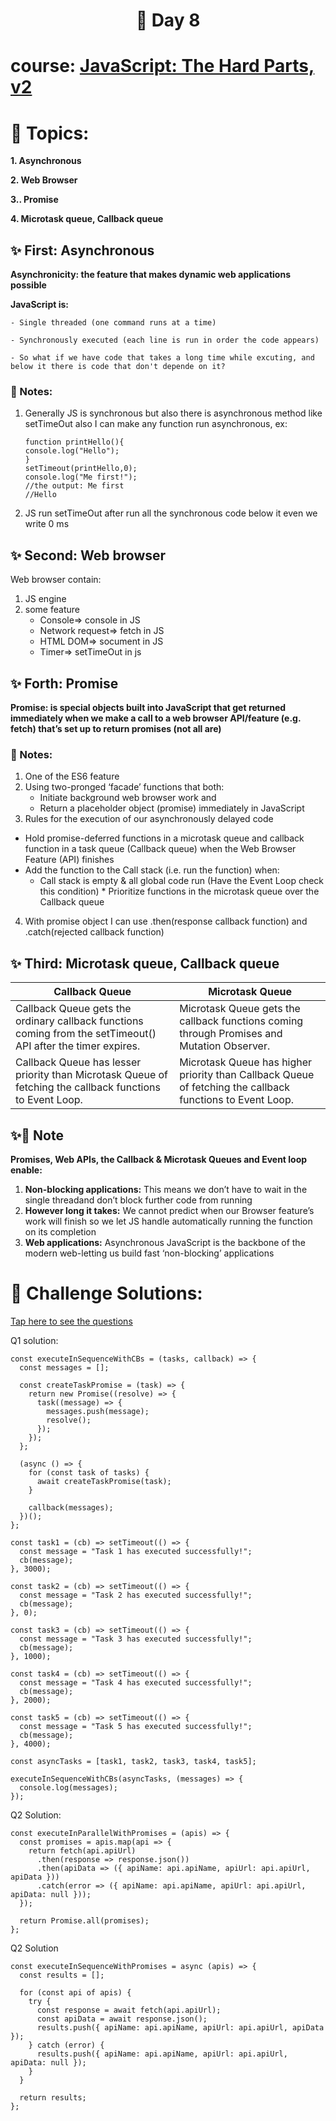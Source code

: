  <h1 align="center">🚀 Day 8 </h1>

 # course: [JavaScript: The Hard Parts, v2](https://frontendmasters.com/courses/javascript-hard-parts-v2/)

  # 🔎 Topics:
**1. Asynchronous**

**2. Web Browser**

**3.. Promise**

**4.  Microtask queue, Callback queue**

## ✨️ First: Asynchronous
**Asynchronicity: the feature that makes dynamic web applications possible**

**JavaScript is:**
  
    - Single threaded (one command runs at a time)
    
    - Synchronously executed (each line is run in order the code appears)

    - So what if we have code that takes a long time while excuting, and below it there is code that don't depende on it?

### 📝 Notes:
1. Generally JS is synchronous but also there is asynchronous method like setTimeOut also I can make any function run asynchronous, ex:
     ```
     function printHello(){
     console.log("Hello");
    }
    setTimeout(printHello,0);
    console.log("Me first!");
    //the output: Me first
    //Hello
     ```
2. JS run setTimeOut after run all the synchronous code below it even we write 0 ms

## ✨️ Second: Web browser
Web browser contain:
  1. JS engine
  2. some feature
     * Console=> console in JS
     * Network request=> fetch in JS
     * HTML DOM=> socument in JS
     * Timer=> setTimeOut in js 

## ✨️ Forth: Promise
**Promise: is special objects built into JavaScript that get returned immediately when we make a call to a web browser API/feature (e.g. fetch) that’s set up to return promises (not all are)**
### 📝 Notes:
1. One of the ES6 feature
2. Using two-pronged ‘facade’ functions that both:
    - Initiate background web browser work and
    - Return a placeholder object (promise) immediately in JavaScript
3.  Rules for the execution of our asynchronously delayed code
   * Hold promise-deferred functions in a microtask queue and callback function in a task queue (Callback queue) when the Web Browser Feature (API) finishes
   * Add the function to the Call stack (i.e. run the function) when:
        - Call stack is empty & all global code run (Have the Event Loop check this condition)
    * Prioritize functions in the microtask queue over the Callback queue
4. With promise object I can use .then(response callback function) and .catch(rejected callback function)

## ✨️ Third: Microtask queue, Callback queue
| Callback Queue | Microtask Queue |
| ----------- | ----------- |
| Callback Queue gets the ordinary callback functions coming from the setTimeout() API after the timer expires. | Microtask Queue gets the callback functions coming through Promises and Mutation Observer. |
| Callback Queue has lesser priority than Microtask Queue of fetching the callback functions to Event Loop. | Microtask Queue has higher priority than Callback Queue of fetching the callback functions to Event Loop. |



## ✨️📝 Note
**Promises, Web APIs, the Callback & Microtask Queues and Event loop enable:**
1. **Non-blocking applications:** This means we don’t have to wait in the single threadand don’t block further code from running
2. **However long it takes:** We cannot predict when our Browser feature’s work will finish so we let JS handle automatically running the function on its completion
3. **Web applications:** Asynchronous JavaScript is the backbone of the modern web-letting us build fast ‘non-blocking’ applications

# 💪 Challenge Solutions:
[Tap here to see the questions](https://github.com/orjwan-alrajaby/gsg-expressjs-backend-training-2023/blob/main/learning-sprint-1/week2-day3-tasks/tasks.md)

Q1 solution:
```
const executeInSequenceWithCBs = (tasks, callback) => {
  const messages = [];

  const createTaskPromise = (task) => {
    return new Promise((resolve) => {
      task((message) => {
        messages.push(message);
        resolve();
      });
    });
  };

  (async () => {
    for (const task of tasks) {
      await createTaskPromise(task);
    }

    callback(messages);
  })();
};

const task1 = (cb) => setTimeout(() => {
  const message = "Task 1 has executed successfully!";
  cb(message);
}, 3000);

const task2 = (cb) => setTimeout(() => {
  const message = "Task 2 has executed successfully!";
  cb(message);
}, 0);

const task3 = (cb) => setTimeout(() => {
  const message = "Task 3 has executed successfully!";
  cb(message);
}, 1000);

const task4 = (cb) => setTimeout(() => {
  const message = "Task 4 has executed successfully!";
  cb(message);
}, 2000);

const task5 = (cb) => setTimeout(() => {
  const message = "Task 5 has executed successfully!";
  cb(message);
}, 4000);

const asyncTasks = [task1, task2, task3, task4, task5];

executeInSequenceWithCBs(asyncTasks, (messages) => {
  console.log(messages);
});
```

Q2 Solution:
```
const executeInParallelWithPromises = (apis) => {
  const promises = apis.map(api => {
    return fetch(api.apiUrl)
      .then(response => response.json())
      .then(apiData => ({ apiName: api.apiName, apiUrl: api.apiUrl, apiData }))
      .catch(error => ({ apiName: api.apiName, apiUrl: api.apiUrl, apiData: null }));
  });

  return Promise.all(promises);
};
```

Q2 Solution 
```
const executeInSequenceWithPromises = async (apis) => {
  const results = [];

  for (const api of apis) {
    try {
      const response = await fetch(api.apiUrl);
      const apiData = await response.json();
      results.push({ apiName: api.apiName, apiUrl: api.apiUrl, apiData });
    } catch (error) {
      results.push({ apiName: api.apiName, apiUrl: api.apiUrl, apiData: null });
    }
  }

  return results;
};
```

